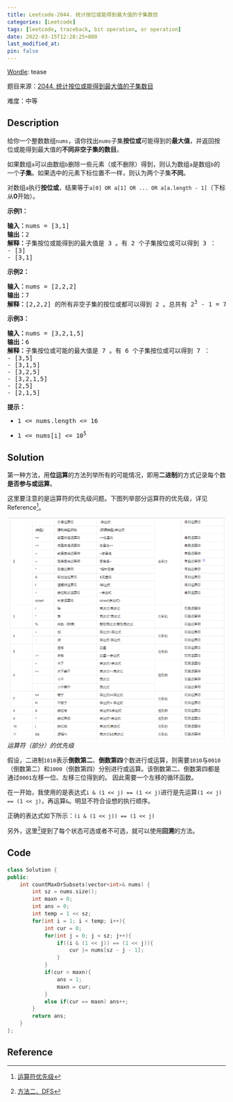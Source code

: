 ```yaml
---
title: Leetcode-2044. 统计按位或能得到最大值的子集数目
categories: [Leetcode]
tags: [leetcode, traceback, bit operation, or operation]
date: 2022-03-15T12:28:25+800
last_modified_at: 
pin: false
---
```


[Wordle](https://www.nytimes.com/games/wordle/index.html): tease

题目来源：[2044. 统计按位或能得到最大值的子集数目](https://leetcode-cn.com/problems/count-number-of-maximum-bitwise-or-subsets/)

难度：中等

## Description

给你一个整数数组`nums`，请你找出`nums`子集**按位或**可能得到的**最大值**，并返回按位或能得到最大值的**不同非空子集的数目**。

如果数组`a`可以由数组`b`删除一些元素（或不删除）得到，则认为数组`a`是数组`b`的一个**子集**。如果选中的元素下标位置不一样，则认为两个子集**不同**。

对数组`a`执行**按位或**，结果等于`a[0] OR a[1] OR ... OR a[a.length - 1]`（下标从**0**开始）。



**示例1：**

<pre>
<strong>输入：</strong>nums = [3,1]
<strong>输出：</strong>2
<strong>解释：</strong>子集按位或能得到的最大值是 3 。有 2 个子集按位或可以得到 3 ：
- [3]
- [3,1]
</pre>

**示例2：**

<pre>
<strong>输入：</strong>nums = [2,2,2]
<strong>输出：</strong>7
<strong>解释：</strong>[2,2,2] 的所有非空子集的按位或都可以得到 2 。总共有 2<sup>3</sup> - 1 = 7 个子集。
</pre>

**示例3：**

<pre>
<strong>输入：</strong>nums = [3,2,1,5]
<strong>输出：</strong>6
<strong>解释：</strong>子集按位或可能的最大值是 7 。有 6 个子集按位或可以得到 7 ：
- [3,5]
- [3,1,5]
- [3,2,5]
- [3,2,1,5]
- [2,5]
- [2,1,5]
</pre>

**提示：**

- <pre>1 <= nums.length <= 16</pre>
- <pre>1 <= nums[i] <= 10<sup>5</sup> </pre>


## Solution

第一种方法，用**位运算**的方法列举所有的可能情况，即用**二进制**的方式记录每个数**是否参与或运算**。

这里要注意的是运算符的优先级问题。下图列举部分运算符的优先级，详见Reference[^1]。

![](/images/posts/7-2.png)
_运算符（部分）的优先级_

假设，二进制`1010`表示**倒数第二**、**倒数第四**个数进行或运算，则需要`1010`与`0010`（倒数第二）和`1000`（倒数第四）分别进行或运算。该倒数第二、倒数第四都是通过`0001`左移一位、左移三位得到的。
因此需要一个左移的循环函数。

在一开始，我使用的是表达式`i & (1 << j) == (1 << j)`进行是先运算`(1 << j) == (1 << j)`，再运算`&`。明显不符合设想的执行顺序。

正确的表达式如下所示：`(i & (1 << j)) == (1 << j)`

另外，这里[^2]提到了每个状态可选或者不可选，就可以使用**回溯**的方法。

## Code
```c++
class Solution {
public:
    int countMaxOrSubsets(vector<int>& nums) {
        int sz = nums.size();
        int maxn = 0;
        int ans = 0;
        int temp = 1 << sz;
        for(int i = 1; i < temp; i++){
            int cur = 0;
            for(int j = 0; j < sz; j++){
                if((i & (1 << j)) == (1 << j)){
                    cur |= nums[sz - j - 1];
                }
            }
            if(cur > maxn){
                ans = 1;
                maxn = cur;
            }
            else if(cur == maxn) ans++;
        }
        return ans;
    }
};
```

## Reference

[^1]: [运算符优先级](https://baike.baidu.com/item/%E8%BF%90%E7%AE%97%E7%AC%A6%E4%BC%98%E5%85%88%E7%BA%A7/4752611)

[^2]: [方法二、DFS](https://leetcode-cn.com/problems/count-number-of-maximum-bitwise-or-subsets/solution/by-tong-zhu-mmeu/)